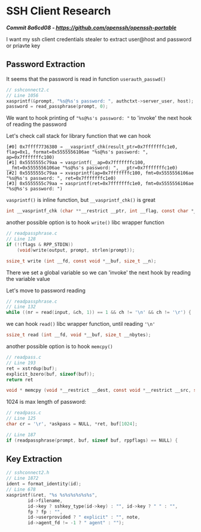 # SSH Client Research

***Commit 8a6cd08 - https://github.com/openssh/openssh-portable***

I want my ssh client credentials stealer to extract user@host and password or priavte key

## Password Extraction

It seems that the password is read in function `userauth_passwd()`

```c
// sshconnect2.c
// Line 1056
xasprintf(&prompt, "%s@%s's password: ", authctxt->server_user, host);
password = read_passphrase(prompt, 0);
```

We want to hook printing of `"%s@%s's password: "` to 'invoke' the next hook of reading the password

Let's check call stack for library function that we can hook

```
[#0] 0x7ffff7736380 → __vasprintf_chk(result_ptr=0x7fffffffc1e0, flag=0x1, format=0x5555556106ae "%s@%s's password: ", ap=0x7fffffffc100)
[#1] 0x5555555c79aa → vasprintf(__ap=0x7fffffffc100, __fmt=0x5555556106ae "%s@%s's password: ", __ptr=0x7fffffffc1e0)
[#2] 0x5555555c79aa → xvasprintf(ap=0x7fffffffc100, fmt=0x5555556106ae "%s@%s's password: ", ret=0x7fffffffc1e0)
[#3] 0x5555555c79aa → xasprintf(ret=0x7fffffffc1e0, fmt=0x5555556106ae "%s@%s's password: ")
```

`vasprintf()` is inline function, but `__vasprintf_chk()` is great

```c
int __vasprintf_chk (char **__restrict __ptr, int __flag, const char *__restrict __fmt, __gnuc_va_list __arg);
```

another possible option is to hook `write()` libc wrapper function

```c
// readpassphrase.c
// Line 128
if (!(flags & RPP_STDIN))
	(void)write(output, prompt, strlen(prompt));
```

```c
ssize_t write (int __fd, const void *__buf, size_t __n);
```

There we set a global variable so we can 'invoke' the next hook by reading the variable value

Let's move to password reading

```c
// readpassphrase.c
// Line 132
while ((nr = read(input, &ch, 1)) == 1 && ch != '\n' && ch != '\r') {
```

we can hook `read()` libc wrapper function, until reading `'\n'`

```c
ssize_t read (int __fd, void *__buf, size_t __nbytes);
```

another possible option is to hook `memcpy()`

```c
// readpass.c
// Line 193
ret = xstrdup(buf);
explicit_bzero(buf, sizeof(buf));
return ret
```

```c
void * memcpy (void *__restrict __dest, const void *__restrict __src, size_t __len);
```

1024 is max length of password:

```c
// readpass.c
// Line 125
char cr = '\r', *askpass = NULL, *ret, buf[1024];

// Line 187
if (readpassphrase(prompt, buf, sizeof buf, rppflags) == NULL) {
```

## Key Extraction

```c
// sshconnect2.h
// Line 1872
ident = format_identity(id);
// Line 678
xasprintf(&ret, "%s %s%s%s%s%s%s",
	    id->filename,
	    id->key ? sshkey_type(id->key) : "", id->key ? " " : "",
	    fp ? fp : "",
	    id->userprovided ? " explicit" : "", note,
	    id->agent_fd != -1 ? " agent" : "");
```